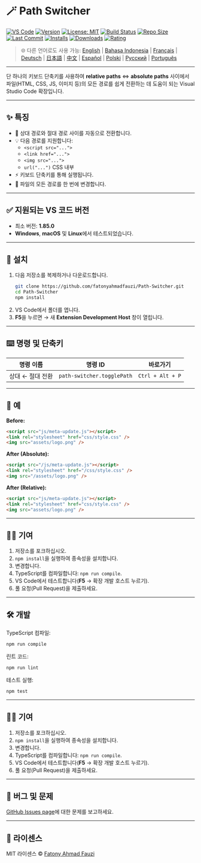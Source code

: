 # 🪄 Path Switcher

[![VS Code](https://img.shields.io/badge/VS%20Code-1.85.0+-blue.svg)](https://code.visualstudio.com/)
[![Version](https://img.shields.io/github/v/release/fatonyahmadfauzi/Path-Switcher?color=blue.svg)](https://github.com/fatonyahmadfauzi/Path-Switcher/releases)
[![License: MIT](https://img.shields.io/github/license/fatonyahmadfauzi/Path-Switcher?color=green.svg)](../../LICENSE)
[![Build Status](https://github.com/fatonyahmadfauzi/Path-Switcher/actions/workflows/main.yml/badge.svg)](https://github.com/fatonyahmadfauzi/Path-Switcher/actions)
[![Repo Size](https://img.shields.io/github/repo-size/fatonyahmadfauzi/Path-Switcher?color=yellow.svg)](https://github.com/fatonyahmadfauzi/Path-Switcher)
[![Last Commit](https://img.shields.io/github/last-commit/fatonyahmadfauzi/Path-Switcher?color=brightgreen.svg)](https://github.com/fatonyahmadfauzi/Path-Switcher/commits/main)
[![Installs](https://vsmarketplacebadges.dev/installs-short/fatonyahmadfauzi.path-switcher.svg)](https://marketplace.visualstudio.com/items?itemName=fatonyahmadfauzi.path-switcher)
[![Downloads](https://vsmarketplacebadges.dev/downloads-short/fatonyahmadfauzi.path-switcher.svg)](https://marketplace.visualstudio.com/items?itemName=fatonyahmadfauzi.path-switcher)
[![Rating](https://vsmarketplacebadges.dev/rating-short/fatonyahmadfauzi.path-switcher.svg)](https://marketplace.visualstudio.com/items?itemName=fatonyahmadfauzi.path-switcher)

> 🌐 다른 언어로도 사용 가능: [English](../../README.md) | [Bahasa Indonesia](README-ID.md) | [Français](README-FR.md) | [Deutsch](README-DE.md) | [日本語](README-JP.md) | [中文](README-ZH.md) | [Español](README-ES.md) | [Polski](README-PL.md) | [Русский](README-RU.md) | [Português](README-PT.md)

---

단 하나의 키보드 단축키를 사용하여 **relative paths** ⇔ **absolute paths** 사이에서 파일(HTML, CSS, JS, 이미지 등)의 모든 경로를 쉽게 전환하는 데 도움이 되는 Visual Studio Code 확장입니다.

---

## ✨ 특징

- 🔁 상대 경로와 절대 경로 사이를 자동으로 전환합니다.
- 💡 다음 경로를 지원합니다:
  - `<script src="...">`
  - `<link href="...">`
  - `<img src="...">`
  - `url("...")` CSS 내부
- ⚡ 키보드 단축키를 통해 실행됩니다.
- 🧭 파일의 모든 경로를 한 번에 변경합니다.

---

## ✅ 지원되는 VS 코드 버전

- 최소 버전: **1.85.0**
- **Windows**, **macOS** 및 **Linux**에서 테스트되었습니다.

---

## 🧩 설치

1. 다음 저장소를 복제하거나 다운로드합니다.
   ```bash
   git clone https://github.com/fatonyahmadfauzi/Path-Switcher.git
   cd Path-Switcher
   npm install
   ```
2. VS Code에서 폴더를 엽니다.
3. **F5**을 누르면 → 새 **Extension Development Host** 창이 열립니다.

---

## ⌨️ 명령 및 단축키

| 명령 이름 | 명령 ID | 바로가기 |
| --------------------------- | -------------------------- | ---------------- |
| 상대 ← 절대 전환 | `path-switcher.togglePath` | `Ctrl + Alt + P` |

---

## 🧠 예

**Before:**

```html
<script src="js/meta-update.js"></script>
<link rel="stylesheet" href="css/style.css" />
<img src="assets/logo.png" />
```

**After (Absolute):**

```html
<script src="/js/meta-update.js"></script>
<link rel="stylesheet" href="/css/style.css" />
<img src="/assets/logo.png" />
```

**After (Relative):**

```html
<script src="js/meta-update.js"></script>
<link rel="stylesheet" href="css/style.css" />
<img src="assets/logo.png" />
```

---

## 🧑‍💻 기여

1. 저장소를 포크하십시오.
2. `npm install`을 실행하여 종속성을 설치합니다.
3. 변경합니다.
4. TypeScript를 컴파일합니다: `npm run compile`.
5. VS Code에서 테스트합니다(**F5** → 확장 개발 호스트 누르기).
6. 풀 요청(Pull Request)을 제출하세요.

---

## 🛠️ 개발

TypeScript 컴파일:

```bash
npm run compile
```

린트 코드:

```bash
npm run lint
```

테스트 실행:

```bash
npm test
```

---

## 🧑‍💻 기여

1. 저장소를 포크하십시오.
2. `npm install`을 실행하여 종속성을 설치합니다.
3. 변경합니다.
4. TypeScript를 컴파일합니다: `npm run compile`.
5. VS Code에서 테스트합니다(**F5** → 확장 개발 호스트 누르기).
6. 풀 요청(Pull Request)을 제출하세요.

---

## 🐞 버그 및 문제

[GitHub Issues page](https://github.com/fatonyahmadfauzi/Path-Switcher/issues)에 대한 문제를 보고하세요.

---

## 🧾 라이센스

MIT 라이센스 © [Fatony Ahmad Fauzi](../../LICENSE)
